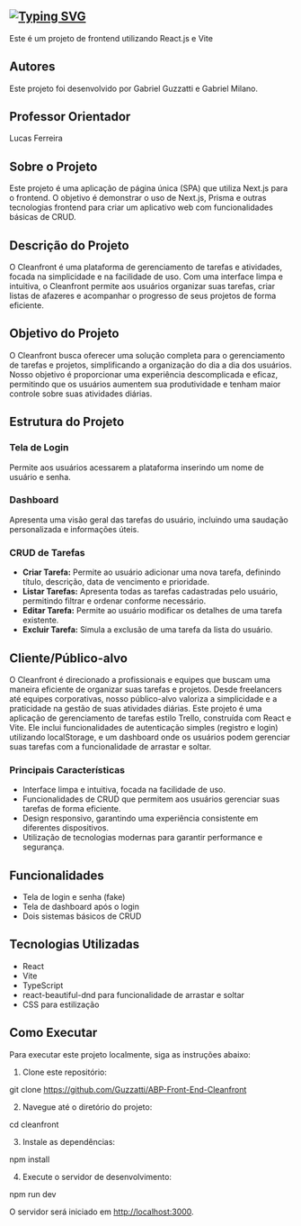 ## [![Typing SVG](https://readme-typing-svg.herokuapp.com/?color=000000&size=35&left=true&vCenter=true&width=1000&lines=Projeto+Abp+de+Front+End;Cleanfront+:%29)](https://git.io/typing-svg)

Este é um projeto de frontend utilizando React.js e Vite

## Autores

Este projeto foi desenvolvido por Gabriel Guzzatti e Gabriel Milano.

## Professor Orientador

Lucas Ferreira


## Sobre o Projeto

Este projeto é uma aplicação de página única (SPA) que utiliza Next.js para o frontend. O objetivo é demonstrar o uso de Next.js, Prisma e outras tecnologias frontend para criar um aplicativo web com funcionalidades básicas de CRUD.

## Descrição do Projeto

O Cleanfront é uma plataforma de gerenciamento de tarefas e atividades, focada na simplicidade e na facilidade de uso. Com uma interface limpa e intuitiva, o Cleanfront permite aos usuários organizar suas tarefas, criar listas de afazeres e acompanhar o progresso de seus projetos de forma eficiente.

## Objetivo do Projeto

O Cleanfront busca oferecer uma solução completa para o gerenciamento de tarefas e projetos, simplificando a organização do dia a dia dos usuários. Nosso objetivo é proporcionar uma experiência descomplicada e eficaz, permitindo que os usuários aumentem sua produtividade e tenham maior controle sobre suas atividades diárias.

## Estrutura do Projeto

### Tela de Login
Permite aos usuários acessarem a plataforma inserindo um nome de usuário e senha.

### Dashboard
Apresenta uma visão geral das tarefas do usuário, incluindo uma saudação personalizada e informações úteis.

### CRUD de Tarefas
- **Criar Tarefa:** Permite ao usuário adicionar uma nova tarefa, definindo título, descrição, data de vencimento e prioridade.
- **Listar Tarefas:** Apresenta todas as tarefas cadastradas pelo usuário, permitindo filtrar e ordenar conforme necessário.
- **Editar Tarefa:** Permite ao usuário modificar os detalhes de uma tarefa existente.
- **Excluir Tarefa:** Simula a exclusão de uma tarefa da lista do usuário.

## Cliente/Público-alvo

O Cleanfront é direcionado a profissionais e equipes que buscam uma maneira eficiente de organizar suas tarefas e projetos. Desde freelancers até equipes corporativas, nosso público-alvo valoriza a simplicidade e a praticidade na gestão de suas atividades diárias. Este projeto é uma aplicação de gerenciamento de tarefas estilo Trello, construída com React e Vite. Ele inclui funcionalidades de autenticação simples (registro e login) utilizando localStorage, e um dashboard onde os usuários podem gerenciar suas tarefas com a funcionalidade de arrastar e soltar.

### Principais Características

- Interface limpa e intuitiva, focada na facilidade de uso.
- Funcionalidades de CRUD que permitem aos usuários gerenciar suas tarefas de forma eficiente.
- Design responsivo, garantindo uma experiência consistente em diferentes dispositivos.
- Utilização de tecnologias modernas para garantir performance e segurança.

## Funcionalidades

- Tela de login e senha (fake)
- Tela de dashboard após o login
- Dois sistemas básicos de CRUD

## Tecnologias Utilizadas

- React
- Vite
- TypeScript
- react-beautiful-dnd para funcionalidade de arrastar e soltar
- CSS para estilização

## Como Executar

Para executar este projeto localmente, siga as instruções abaixo:

1. Clone este repositório:

git clone <https://github.com/Guzzatti/ABP-Front-End-Cleanfront>


2. Navegue até o diretório do projeto:

cd cleanfront


3. Instale as dependências:

npm install


4. Execute o servidor de desenvolvimento:

npm run dev


O servidor será iniciado em [http://localhost:3000](http://localhost:3000).

